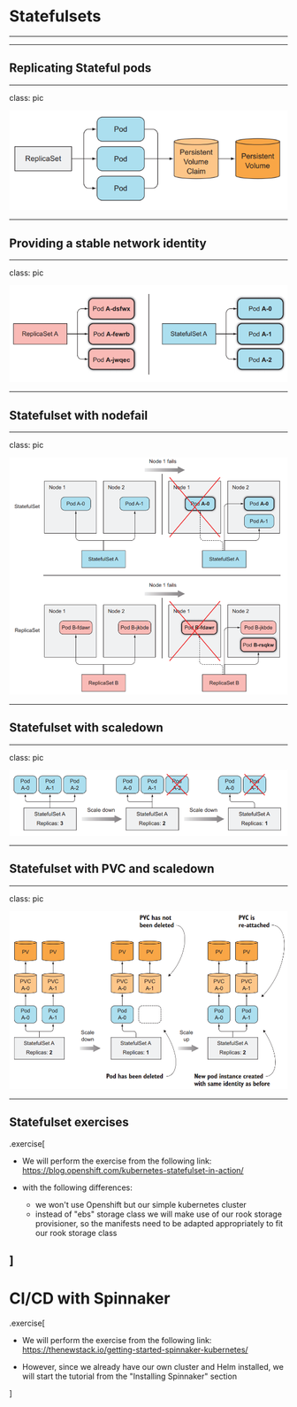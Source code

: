 
# Statefulsets

---



---
## Replicating Stateful pods

---
class: pic

![replicasets](images/replicasets.png)

---

## Providing a stable network identity

---
class: pic

![replicasets](images/replicasets_statefulsets.png)

---

## Statefulset with nodefail

---
class: pic

![replicasets](images/statefulset_nodefail.png)

---

## Statefulset with scaledown

---
class: pic

![replicasets](images/statefulset_scaledown.png)

---
## Statefulset with PVC and scaledown

---
class: pic

![replicasets](images/statefulsetPVC_scaledown.png)

---
## Statefulset exercises

.exercise[
- We will perform the exercise from the following link:
  https://blog.openshift.com/kubernetes-statefulset-in-action/

- with the following differences:
  * we won't use Openshift but our simple kubernetes cluster
  * instead of "ebs" storage class we will make use of our rook storage provisioner, so the manifests need to be adapted appropriately to fit our rook storage class
 
]
---

# CI/CD with Spinnaker

.exercise[
- We will perform the exercise from the following link:
  https://thenewstack.io/getting-started-spinnaker-kubernetes/

 * However, since we already have our own cluster and Helm installed, we will start the tutorial from the "Installing Spinnaker" section

]


